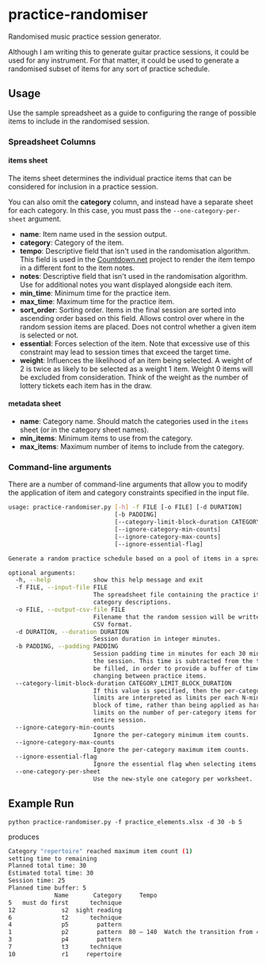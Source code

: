# practice-randomiser

Randomised music practice session generator.

Although I am writing this to generate guitar practice sessions, it could be
used for any instrument. For that matter, it could be used to generate
a randomised subset of items for any sort of practice schedule.

## Usage

Use the sample spreadsheet as a guide to configuring the range of possible items
to include in the randomised session.

### Spreadsheet Columns

#### items sheet

The items sheet determines the individual practice items that can be considered
for inclusion in a practice session.

You can also omit the **category** column, and instead have a separate sheet
for each category. In this case, you must pass the `--one-category-per-sheet`
argument.

* **name**: Item name used in the session output.
* **category**: Category of the item.
* **tempo**: Descriptive field that isn't used in the randomisation algorithm. This field is used in the
  [Countdown.net](https://github.com/DC23/countdown.net) project to render the
  item tempo in a different font to the item notes.
* **notes**: Descriptive field that isn't used in the randomisation algorithm.
  Use for additional notes you want displayed alongside each item.
* **min_time**: Minimum time for the practice item.
* **max_time**: Maximum time for the practice item.
* **sort_order**: Sorting order. Items in the final session are sorted into
  ascending order based on this field. Allows control over where in the random
  session items are placed. Does not control whether a given item is selected or
  not.
* **essential**: Forces selection of the item. Note that excessive use of this
  constraint may lead to session times that exceed the target time.
* **weight**: Influences the likelihood of an item being selected. A weight of
  2 is twice as likely to be selected as a weight 1 item. Weight 0 items will be
  excluded from consideration. Think of the weight as the number of lottery
  tickets each item has in the draw.

#### __metadata__ sheet

* **name**: Category name. Should match the categories used in the `items` sheet (or in the category sheet names).
* **min_items**: Minimum items to use from the category.
* **max_items**: Maximum number of items to include from the category.

### Command-line arguments

There are a number of command-line arguments that allow you to modify the
application of item and category constraints specified in the input file.

```bash
usage: practice-randomiser.py [-h] -f FILE [-o FILE] [-d DURATION]
                              [-b PADDING]
                              [--category-limit-block-duration CATEGORY_LIMIT_BLOCK_DURATION]
                              [--ignore-category-min-counts]
                              [--ignore-category-max-counts]
                              [--ignore-essential-flag]

Generate a random practice schedule based on a pool of items in a spreadsheet.

optional arguments:
  -h, --help            show this help message and exit
  -f FILE, --input-file FILE
                        The spreadsheet file containing the practice items and
                        category descriptions.
  -o FILE, --output-csv-file FILE
                        Filename that the random session will be written to in
                        CSV format.
  -d DURATION, --duration DURATION
                        Session duration in integer minutes.
  -b PADDING, --padding PADDING
                        Session padding time in minutes for each 30 minutes of
                        the session. This time is subtracted from the time to
                        be filled, in order to provide a buffer of time for
                        changing between practice items.
  --category-limit-block-duration CATEGORY_LIMIT_BLOCK_DURATION
                        If this value is specified, then the per-category item
                        limits are interpreted as limits per each N-minute
                        block of time, rather than being applied as hard
                        limits on the number of per-category items for the
                        entire session.
  --ignore-category-min-counts
                        Ignore the per-category minimum item counts.
  --ignore-category-max-counts
                        Ignore the per-category maximum item counts.
  --ignore-essential-flag
                        Ignore the essential flag when selecting items.
  --one-category-per-sheet
                        Use the new-style one category per worksheet.

```

## Example Run

```shell
python practice-randomiser.py -f practice_elements.xlsx -d 30 -b 5
```

produces

```bash
Category "repertoire" reached maximum item count (1)
setting time to remaining
Planned total time: 30
Estimated total time: 30
Session time: 25
Planned time buffer: 5
             Name       Category     Tempo                                     Notes  Duration
5   must do first      technique                                                             2
12             s2  sight reading                                                             5
6              t2      technique                                                             1
4              p5        pattern                                                             5
1              p2        pattern  80 – 140  Watch the transition from 4 to 6 strings         2
3              p4        pattern                                                             3
7              t3      technique                                                             2
10             r1     repertoire                                                             5
```